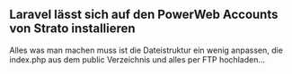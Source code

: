 ## Laravel lässt sich auf den PowerWeb Accounts von Strato installieren ##

Alles was man machen muss ist die Dateistruktur ein wenig anpassen, die index.php aus dem public Verzeichnis und alles per FTP hochladen...


